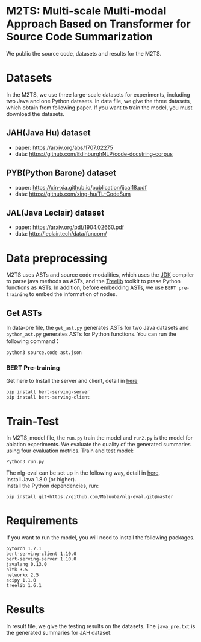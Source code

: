 # M2TS: Multi-scale Multi-modal Approach Based on Transformer for Source Code Summarization
We public the source code, datasets and results for the M2TS.
# Datasets
In the M2TS, we use three large-scale datasets for experiments, including two Java and one Python datasets. In data file, we give the three datasets, which obtain from following paper. If you want to train the model, you must download the datasets.
## JAH(Java Hu) dataset
* paper: https://arxiv.org/abs/1707.02275
* data: https://github.com/EdinburghNLP/code-docstring-corpus
## PYB(Python Barone) dataset
* paper: https://xin-xia.github.io/publication/ijcai18.pdf
* data: https://github.com/xing-hu/TL-CodeSum
## JAL(Java Leclair) dataset
* paper: https://arxiv.org/pdf/1904.02660.pdf
* data: http://leclair.tech/data/funcom/
# Data preprocessing
M2TS uses ASTs and source code modalities, which uses the [JDK](http://www.eclipse.org/jdt/) compiler to parse java methods as ASTs, and the [Treelib](https://treelib.readthedocs.io/en/latest/) toolkit to prase Python functions as ASTs. In addition, before embedding ASTs, we use `BERT pre-training` to embed the information of nodes. 
## Get ASTs
In data-pre file, the `get_ast.py` generates ASTs for two Java datasets and `python_ast.py` generates ASTs for Python functions. You can run the following command：
```
python3 source.code ast.json
```
### BERT Pre-training
Get here to Install the server and client, detail in [here](https://github.com/hanxiao/bert-as-service)  
```
pip install bert-serving-server  
pip install bert-serving-client
```
# Train-Test
In M2TS_model file, the `run.py` train the model and `run2.py` is the model for ablation experiments. We evaluate the quality of the generated summaries using four evaluation metrics.
Train and test model:  
```
Python3 run.py
```
The nlg-eval can be set up in the following way, detail in [here](https://github.com/Maluuba/nlg-eval).  
Install Java 1.8.0 (or higher).  
Install the Python dependencies, run:
```
pip install git+https://github.com/Maluuba/nlg-eval.git@master
```
# Requirements
If you want to run the model, you will need to install the following packages.  
```
pytorch 1.7.1  
bert-serving-client 1.10.0  
bert-serving-server 1.10.0  
javalang 0.13.0  
nltk 3.5  
networkx 2.5  
scipy 1.1.0  
treelib 1.6.1
```
# Results
In result file, we give the testing results on the datasets. The `java_pre.txt` is the generated summaries for JAH dataset.
